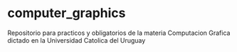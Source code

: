 # computer_graphics
Repositorio para practicos y obligatorios de la materia Computacion Grafica dictado en la Universidad Catolica del Uruguay

